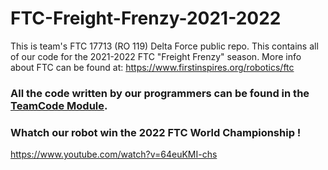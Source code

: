 # FTC-Freight-Frenzy-2021-2022
This is team's FTC 17713 (RO 119) Delta Force public repo. This contains all of our code for the 2021-2022 FTC "Freight Frenzy" season. More info about FTC can be found at: https://www.firstinspires.org/robotics/ftc

### All the code written by our programmers can be found in the [TeamCode Module](https://github.com/TAVii119/FTC-Freight-Frenzy-2021-2022/tree/master/TeamCode/src/main/java/org/firstinspires/ftc/teamcode).

### Whatch our robot win the 2022 FTC World Championship !
https://www.youtube.com/watch?v=64euKMI-chs
